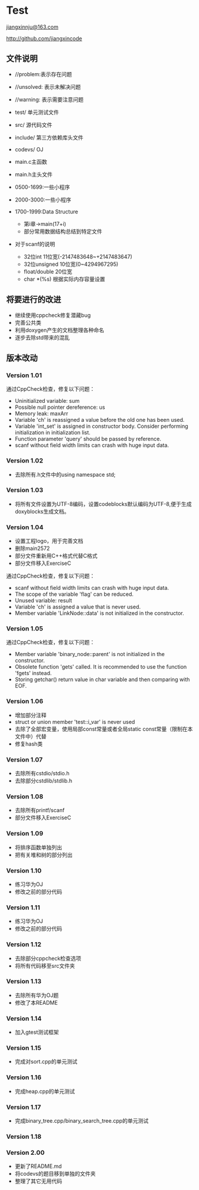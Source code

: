 # Test

jiangxinnju@163.com

http://github.com/jiangxincode

## 文件说明

* //problem:表示存在问题
* //unsolved: 表示未解决问题
* //warning: 表示需要注意问题


* test/ 单元测试文件
* src/ 源代码文件
* include/ 第三方依赖库头文件
* codevs/ OJ

* main.c主函数
* main.h主头文件

* 0500-1699:一些小程序
* 2000-3000:一些小程序

* 1700-1999:Data Structure

	* 第i章->main(17+i)
	* 部分常用数据结构总结到特定文件



* 对于scanf的说明
	* 32位int 11位宽(-2147483648~+2147483647)
	* 32位unsigned 10位宽(0~4294967295)
	* float/double 20位宽
	* char *(%s) 根据实际内存容量设置

## 将要进行的改进

* 继续使用cppcheck修复潜藏bug
* 完善公共类
* 利用doxygen产生的文档整理各种命名
* 逐步去除std带来的混乱

## 版本改动

### Version 1.01

通过CppCheck检查，修复以下问题：

* Uninitialized variable: sum
* Possible null pointer dereference: us
* Memory leak: maxArr
* Variable 'ch' is reassigned a value before the old one has been used.
* Variable 'int_set' is assigned in constructor body. Consider performing initialization in initialization list.
* Function parameter 'query' should be passed by reference.
* scanf without field width limits can crash with huge input data.

### Version 1.02

* 去除所有.h文件中的using namespace std;

### Version 1.03

* 将所有文件设置为UTF-8编码，设置codeblocks默认编码为UTF-8,便于生成doxyblocks生成文档。

### Version 1.04

* 设置工程logo，用于完善文档
* 删除main2572
* 部分文件重新用C++格式代替C格式
* 部分文件移入ExerciseC

通过CppCheck检查，修复以下问题：

* scanf without field width limits can crash with huge input data.
* The scope of the variable 'flag' can be reduced.
* Unused variable: result
* Variable 'ch' is assigned a value that is never used.
* Member variable 'LinkNode<int>::data' is not initialized in the constructor.

### Version 1.05

通过CppCheck检查，修复以下问题：

* Member variable 'binary_node::parent' is not initialized in the constructor.
* Obsolete function 'gets' called. It is recommended to use the function 'fgets' instead.
* Storing getchar() return value in char variable and then comparing with EOF.

### Version 1.06

* 增加部分注释
* struct or union member 'test::i_var' is never used
* 去除了全部宏变量，使用局部const常量或者全局static const常量（限制在本文件中）代替
* 修复hash类

### Version 1.07

* 去除所有cstdio/stdio.h
* 去除部分cstdlib/stdlib.h

### Version 1.08

* 去除所有printf/scanf
* 部分文件移入ExerciseC

### Version 1.09

* 将排序函数单独列出
* 把有关堆和树的部分列出

### Version 1.10

* 练习华为OJ
* 修改之前的部分代码

### Version 1.11

* 练习华为OJ
* 修改之前的部分代码

### Version 1.12

* 去除部分cppcheck检查选项
* 将所有代码移至src文件夹

### Version 1.13

* 去除所有华为OJ题
* 修改了本README

### Version 1.14

* 加入gtest测试框架


### Version 1.15

* 完成对sort.cpp的单元测试

### Version 1.16

* 完成heap.cpp的单元测试

### Version 1.17

* 完成binary_tree.cpp/binary_search_tree.cpp的单元测试

### Version 1.18

### Version 2.00

* 更新了README.md
* 将codevs的题目移到单独的文件夹
* 整理了其它无用代码
